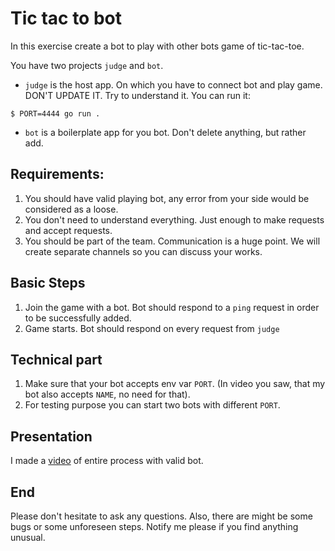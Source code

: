 # Tic tac to bot

In this exercise create a bot to play with other bots game of tic-tac-toe.

You have two projects `judge` and `bot`.

* `judge` is the host app. On which you have to connect bot and play game. DON'T UPDATE IT. Try to understand it. You
  can run it:

```shell
$ PORT=4444 go run .
```

* `bot` is a boilerplate app for you bot. Don't delete anything, but rather add.

## Requirements:

1. You should have valid playing bot, any error from your side would be considered as a loose.
2. You don't need to understand everything. Just enough to make requests and accept requests.
3. You should be part of the team. Communication is a huge point. We will create separate channels so you can discuss
   your works.

## Basic Steps

1. Join the game with a bot. Bot should respond to a `ping` request in order to be successfully added.
2. Game starts. Bot should respond on every request from `judge`

## Technical part

1. Make sure that your bot accepts env var `PORT`. (In video you saw, that my bot also accepts `NAME`, no need for
   that).
2. For testing purpose you can start two bots with different `PORT`.

## Presentation

I made a [video](https://drive.proton.me/urls/R69RP8P504#UcriA7B8Ui8y) of entire process with valid bot.

## End

Please don't hesitate to ask any questions. Also, there are might be some bugs or some unforeseen steps. Notify me
please if you find anything unusual.
